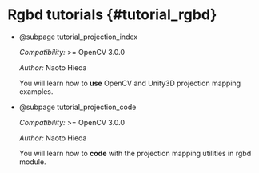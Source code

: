 Rgbd tutorials {#tutorial_rgbd}
=============================================================

-   @subpage tutorial_projection_index

    _Compatibility:_ \>= OpenCV 3.0.0

    _Author:_ Naoto Hieda

    You will learn how to **use** OpenCV and Unity3D projection mapping examples.

-   @subpage tutorial_projection_code

    _Compatibility:_ \>= OpenCV 3.0.0

    _Author:_ Naoto Hieda

	You will learn how to **code** with the projection mapping utilities in rgbd module.
